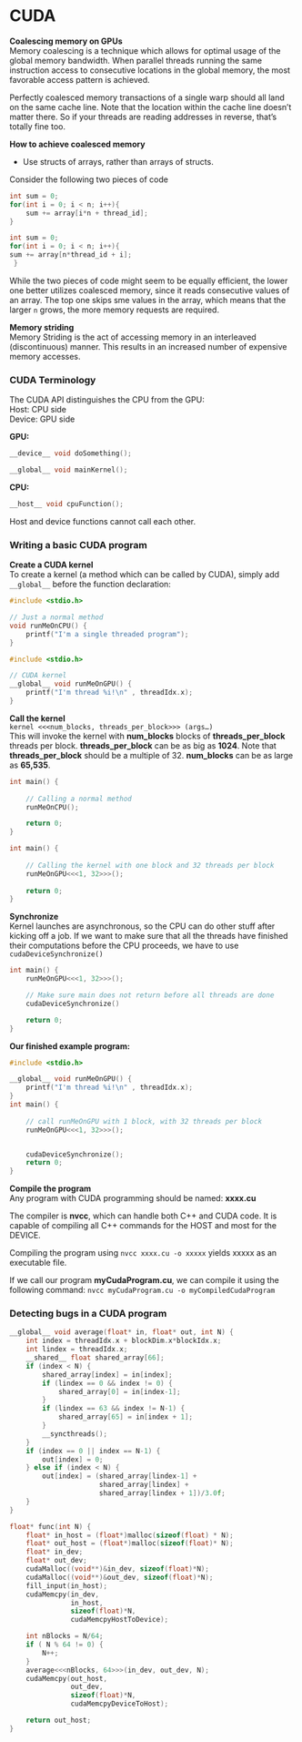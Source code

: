 # CUDA

**Coalescing memory on GPUs**\
Memory coalescing is a technique which allows for optimal usage of the global memory bandwidth. When parallel threads running the same instruction access to consecutive locations in the global memory, the most favorable access pattern is achieved.

Perfectly coalesced memory transactions of a single warp should all land on the same cache line. Note that the location within the cache line doesn’t matter there. So if your threads are reading addresses in reverse, that’s totally fine too.

**How to achieve coalesced memory**
- Use structs of arrays, rather than arrays of structs.

Consider the following two pieces of code
```C
int sum = 0;
for(int i = 0; i < n; i++){
    sum += array[i*n + thread_id];
}
```
```C
int sum = 0;
for(int i = 0; i < n; i++){
sum += array[n*thread_id + i];
 }
```
While the two pieces of code might seem to be equally efficient, the lower one better utilizes coalesced memory, since it reads consecutive values of an array. The top one skips sme values in the array, which means that the larger `n` grows, the more memory requests are required.

**Memory striding**\
Memory Striding is the act of accessing memory in an interleaved (discontinuous) manner. This results in an increased number of expensive memory accesses.

### CUDA Terminology
The CUDA API distinguishes the CPU from the GPU:\
Host: CPU side\
Device: GPU side

**GPU:**
```C
__device__ void doSomething();
```
```C
__global__ void mainKernel();
```
**CPU:**
```C
__host__ void cpuFunction();
```
Host and device functions cannot call each other.

### Writing a basic CUDA program

**Create a CUDA kernel**\
To create a kernel (a method which can be called by CUDA), simply add `__global__` before the function declaration:
```C
#include <stdio.h>

// Just a normal method
void runMeOnCPU() {
    printf("I'm a single threaded program");
}
```
```C
#include <stdio.h>

// CUDA kernel
__global__ void runMeOnGPU() {
    printf("I'm thread %i!\n" , threadIdx.x);
}
```

**Call the kernel**\
`kernel <<<num_blocks, threads_per_block>>> (args…)`\
This will invoke the kernel with **num_blocks** blocks of **threads_per_block** threads per block. **threads_per_block** can be as big as **1024**. Note that **threads_per_block** should be a multiple of 32. **num_blocks** can be as large as **65,535**.
```C
int main() {
    
    // Calling a normal method
    runMeOnCPU();

    return 0;
}
```
```C
int main() {
    
    // Calling the kernel with one block and 32 threads per block
    runMeOnGPU<<<1, 32>>>();
    
    return 0;
}
```

**Synchronize**\
Kernel launches are asynchronous, so the CPU can do other stuff after kicking off a job. If we want to make sure that all the threads have finished their computations before the CPU proceeds, we have to use `cudaDeviceSynchronize()`
```C
int main() {
    runMeOnGPU<<<1, 32>>>();

    // Make sure main does not return before all threads are done
    cudaDeviceSynchronize()

    return 0;
}
```

**Our finished example program:**
```C
#include <stdio.h>

__global__ void runMeOnGPU() {
    printf("I'm thread %i!\n" , threadIdx.x);
}
int main() {
    
    // call runMeOnGPU with 1 block, with 32 threads per block
    runMeOnGPU<<<1, 32>>>();


    cudaDeviceSynchronize();
    return 0;
}
```

**Compile the program**\
Any program with CUDA programming should be named: **xxxx.cu**

The compiler is **nvcc**, which can handle both C++ and CUDA code. It is capable of
compiling all C++ commands for the HOST and most for the DEVICE.

Compiling the program using `nvcc xxxx.cu -o xxxxx` yields xxxxx as an executable file.

If we call our program **myCudaProgram.cu**, we can compile it using the following command:
`nvcc myCudaProgram.cu -o myCompiledCudaProgram`

### Detecting bugs in a CUDA program


```C
__global__ void average(float* in, float* out, int N) {
    int index = threadIdx.x + blockDim.x*blockIdx.x;
    int lindex = threadIdx.x;
    __shared__ float shared_array[66];
    if (index < N) {
        shared_array[index] = in[index];
        if (lindex == 0 && index != 0) {
            shared_array[0] = in[index-1];
        }
        if (lindex == 63 && index != N-1) {
            shared_array[65] = in[index + 1];
        }
        __syncthreads();
    }
    if (index == 0 || index == N-1) {
        out[index] = 0;
    } else if (index < N) {
        out[index] = (shared_array[lindex-1] +
                      shared_array[lindex] +
                      shared_array[lindex + 1])/3.0f;
    }
}

float* func(int N) {
    float* in_host = (float*)malloc(sizeof(float) * N);
    float* out_host = (float*)malloc(sizeof(float)* N);
    float* in_dev;
    float* out_dev;
    cudaMalloc((void**)&in_dev, sizeof(float)*N);
    cudaMalloc((void**)&out_dev, sizeof(float)*N);
    fill_input(in_host);
    cudaMemcpy(in_dev,
               in_host,
               sizeof(float)*N,
               cudaMemcpyHostToDevice);

    int nBlocks = N/64;
    if ( N % 64 != 0) {
        N++;
    }
    average<<<nBlocks, 64>>>(in_dev, out_dev, N);
    cudaMemcpy(out_host,
               out_dev,
               sizeof(float)*N,
               cudaMemcpyDeviceToHost);

    return out_host;
}
```